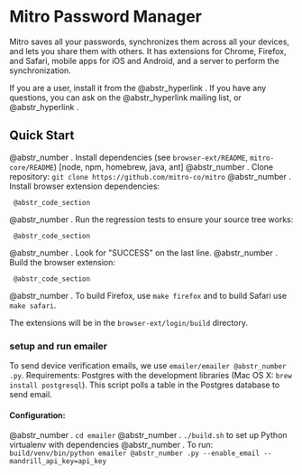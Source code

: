 # Mitro Password Manager

Mitro saves all your passwords, synchronizes them across all your devices, and lets you share them with others. It has extensions for Chrome, Firefox, and Safari, mobile apps for iOS and Android, and a server to perform the synchronization.

If you are a user, install it from the @abstr_hyperlink . If you have any questions, you can ask on the @abstr_hyperlink mailing list, or @abstr_hyperlink .

## Quick Start

@abstr_number . Install dependencies (see <code>browser-ext/README</code>, <code>mitro-core/README</code>) [node, npm, homebrew, java, ant] @abstr_number . Clone repository: `git clone https://github.com/mitro-co/mitro` @abstr_number . Install browser extension dependencies:
    
    
     @abstr_code_section
    

@abstr_number . Run the regression tests to ensure your source tree works:
    
    
     @abstr_code_section
    

@abstr_number . Look for "SUCCESS" on the last line. @abstr_number . Build the browser extension:
    
    
     @abstr_code_section
    

@abstr_number . To build Firefox, use `make firefox` and to build Safari use `make safari`.

The extensions will be in the `browser-ext/login/build` directory.

### setup and run emailer

To send device verification emails, we use `emailer/emailer @abstr_number .py`. Requirements: Postgres with the development libraries (Mac OS X: `brew install postgresql`). This script polls a table in the Postgres database to send email.

#### Configuration:

@abstr_number . `cd emailer` @abstr_number . `./build.sh` to set up Python virtualenv with dependencies @abstr_number . To run: `build/venv/bin/python emailer @abstr_number .py --enable_email --mandrill_api_key=api_key`

